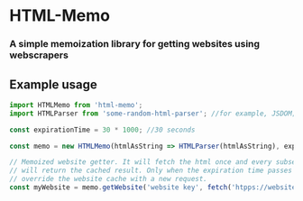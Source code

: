 # HTML-Memo

### A simple memoization library for getting websites using webscrapers

## Example usage

```typescript
import HTMLMemo from 'html-memo';
import HTMLParser from 'some-random-html-parser'; //for example, JSDOM;

const expirationTime = 30 * 1000; //30 seconds

const memo = new HTMLMemo(htmlAsString => HTMLParser(htmlAsString), expirationTime);

// Memoized website getter. It will fetch the html once and every subsequent call
// will return the cached result. Only when the expiration time passes it will
// override the website cache with a new request.
const myWebsite = memo.getWebsite('website key', fetch('htpps://website.com/'));
```
